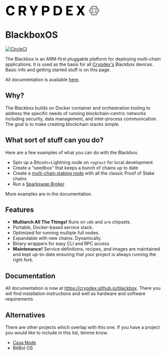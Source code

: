<img src="https://raw.githubusercontent.com/crypdex/blackbox/master/docs/assets/logo2.png" width=300>

# BlackboxOS

[![CircleCI](https://circleci.com/gh/crypdex/blackbox/tree/master.svg?style=svg)](https://circleci.com/gh/crypdex/blackbox/tree/master)

The Blackbox is an ARM-first pluggable platform for deploying multi-chain applications. It is used as the basis for all [Crypdex's](https://crypdex.io) Blackbox devices. Basic info and getting started stuff is on this page. 

All documentation is available [here](https://crypdex.github.io/blackbox).

## Why?

The Blackbox builds on Docker container and orchestration tooling to address the specific needs of running blockchain-centric networks including security, data management, and inter-process communication. The goal is to make creating blockchain stacks simple.

## What sort of stuff can you do?

Here are a few examples of what you can do with the Blackbox.

- Spin up a Bitcoin+Lightning node on `regtest` for local development
- Create a "seedbox" that keeps a bunch of chains up to date
- Create a [multi-chain staking node](https://crypdex.io/products/multichain-staking-node) with all the classic Proof of Stake chains
- Run a [Sparkswap Broker](https://crypdex.io)

More examples are in the documentation.

## Features

- **Multiarch All The Things!** Runs on `x86` and `arm` chipsets.
- Portable, Docker-based service stack.
- Optimized for running multiple full nodes.
- Expandable with new chains. Dynamically.
- Binary wrappers for easy CLI and RPC access
- **Maintenance!** Service definitions, recipes, and images are maintained and kept up-to-date ensuring that your project is always running the right fork.

## Documentation

All documentation is now at https://crypdex.github.io/blackbox.
There you will find installation instructions and well as hardware and software requirements


## Alternatives

There are other projects which overlap with this one. If you have a project you would like to include in this list, lemme know.

- [Casa Node](https://keys.casa/)
- BitBot OS
